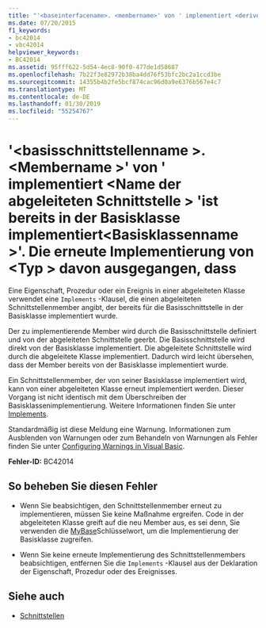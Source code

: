```yaml
---
title: "'<baseinterfacename>. <membername>' von ' implementiert <derivedinterfacename>'wird bereits implementiert durch die Basisklasse'<baseclassname>'. Die erneute Implementierung von <type> davon ausgegangen, dass"
ms.date: 07/20/2015
f1_keywords:
- bc42014
- vbc42014
helpviewer_keywords:
- BC42014
ms.assetid: 95fff622-5d54-4ec8-90f0-477de1d58687
ms.openlocfilehash: 7b22f3e82972b38ba4dd76f53bfc2bc2a1ccd3be
ms.sourcegitcommit: 14355b4b2fe5bcf874cac96d0a9e6376b567e4c7
ms.translationtype: MT
ms.contentlocale: de-DE
ms.lasthandoff: 01/30/2019
ms.locfileid: "55254767"
---
```

# <a name="baseinterfacenamemembername-from-implements-derivedinterfacename-is-already-implemented-by-the-base-class-baseclassname-re-implementation-of-type-assumed"></a>'\<basisschnittstellenname >. \<Membername >' von ' implementiert \<Name der abgeleiteten Schnittstelle > 'ist bereits in der Basisklasse implementiert\<Basisklassenname >'. Die erneute Implementierung von \<Typ > davon ausgegangen, dass
Eine Eigenschaft, Prozedur oder ein Ereignis in einer abgeleiteten Klasse verwendet eine `Implements` -Klausel, die einen abgeleiteten Schnittstellenmember angibt, der bereits für die Basisschnittstelle in der Basisklasse implementiert wurde.  
  
 Der zu implementierende Member wird durch die Basisschnittstelle definiert und von der abgeleiteten Schnittstelle geerbt. Die Basisschnittstelle wird direkt von der Basisklasse implementiert. Die abgeleitete Schnittstelle wird durch die abgeleitete Klasse implementiert. Dadurch wird leicht übersehen, dass der Member bereits von der Basisklasse implementiert wurde.  
  
 Ein Schnittstellenmember, der von seiner Basisklasse implementiert wird, kann von einer abgeleiteten Klasse erneut implementiert werden. Dieser Vorgang ist nicht identisch mit dem Überschreiben der Basisklassenimplementierung. Weitere Informationen finden Sie unter [Implements](../../visual-basic/language-reference/statements/implements-clause.md).  
  
 Standardmäßig ist diese Meldung eine Warnung. Informationen zum Ausblenden von Warnungen oder zum Behandeln von Warnungen als Fehler finden Sie unter [Configuring Warnings in Visual Basic](/visualstudio/ide/configuring-warnings-in-visual-basic).  
  
 **Fehler-ID:** BC42014  
  
## <a name="to-correct-this-error"></a>So beheben Sie diesen Fehler  
  
-   Wenn Sie beabsichtigen, den Schnittstellenmember erneut zu implementieren, müssen Sie keine Maßnahme ergreifen. Code in der abgeleiteten Klasse greift auf die neu Member aus, es sei denn, Sie verwenden die [MyBase](~/docs/visual-basic/programming-guide/program-structure/me-my-mybase-and-myclass.md#mybase)Schlüsselwort, um die Implementierung der Basisklasse zugreifen.  
  
-   Wenn Sie keine erneute Implementierung des Schnittstellenmembers beabsichtigen, entfernen Sie die `Implements` -Klausel aus der Deklaration der Eigenschaft, Prozedur oder des Ereignisses.  
  
## <a name="see-also"></a>Siehe auch
- [Schnittstellen](../../visual-basic/programming-guide/language-features/interfaces/index.md)


